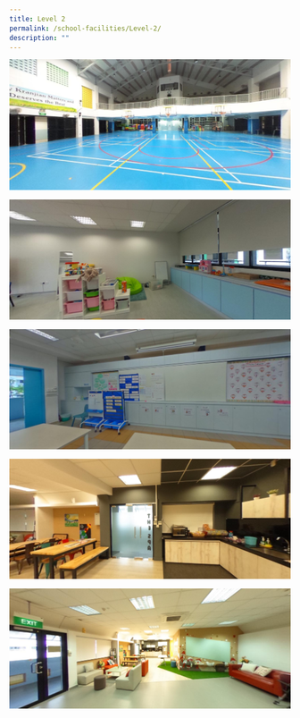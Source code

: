 ```yaml
---
title: Level 2
permalink: /school-facilities/Level-2/
description: ""
---
```

![](/images/School%20Facilities/Level%202/A1.png)

![](/images/School%20Facilities/Level%202/A2.png)

![](/images/School%20Facilities/Level%202/A3.png)

![](/images/School%20Facilities/Level%202/A4.png)

![](/images/School%20Facilities/Level%202/A5.png)